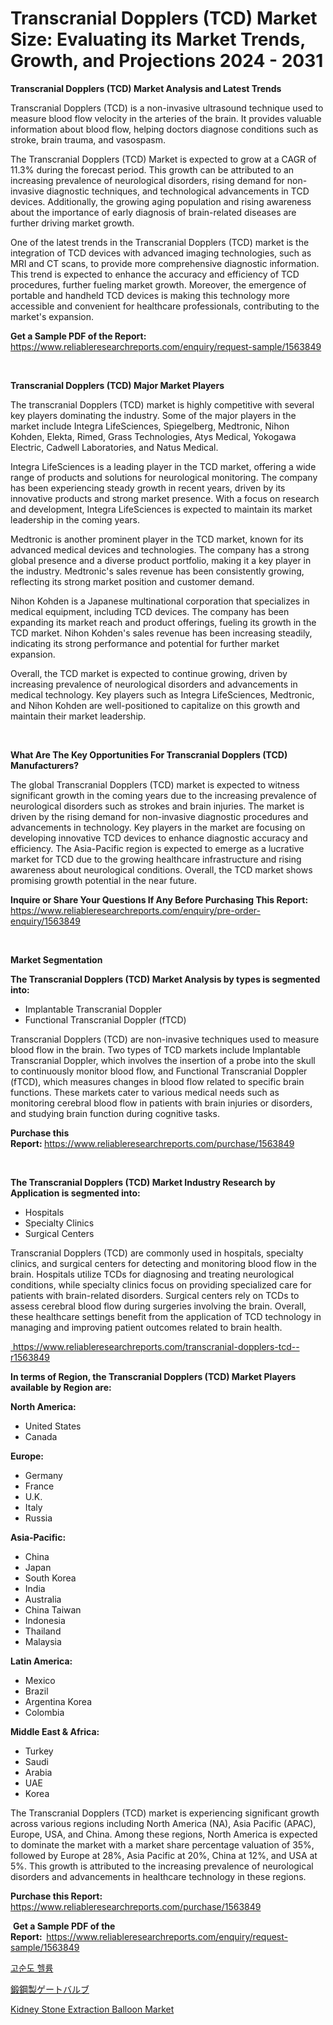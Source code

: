 <p><h1>Transcranial Dopplers (TCD) Market Size: Evaluating its Market Trends, Growth, and Projections 2024 - 2031</h1></p><p><strong>Transcranial Dopplers (TCD) Market Analysis and Latest Trends</strong></p>
<p><p>Transcranial Dopplers (TCD) is a non-invasive ultrasound technique used to measure blood flow velocity in the arteries of the brain. It provides valuable information about blood flow, helping doctors diagnose conditions such as stroke, brain trauma, and vasospasm.</p><p>The Transcranial Dopplers (TCD) Market is expected to grow at a CAGR of 11.3% during the forecast period. This growth can be attributed to an increasing prevalence of neurological disorders, rising demand for non-invasive diagnostic techniques, and technological advancements in TCD devices. Additionally, the growing aging population and rising awareness about the importance of early diagnosis of brain-related diseases are further driving market growth.</p><p>One of the latest trends in the Transcranial Dopplers (TCD) market is the integration of TCD devices with advanced imaging technologies, such as MRI and CT scans, to provide more comprehensive diagnostic information. This trend is expected to enhance the accuracy and efficiency of TCD procedures, further fueling market growth. Moreover, the emergence of portable and handheld TCD devices is making this technology more accessible and convenient for healthcare professionals, contributing to the market's expansion.</p></p>
<p><strong>Get a Sample PDF of the Report:&nbsp;</strong> <a href="https://www.reliableresearchreports.com/enquiry/request-sample/1563849">https://www.reliableresearchreports.com/enquiry/request-sample/1563849</a></p>
<p>&nbsp;</p>
<p><strong>Transcranial Dopplers (TCD) Major Market Players</strong></p>
<p><p>The transcranial Dopplers (TCD) market is highly competitive with several key players dominating the industry. Some of the major players in the market include Integra LifeSciences, Spiegelberg, Medtronic, Nihon Kohden, Elekta, Rimed, Grass Technologies, Atys Medical, Yokogawa Electric, Cadwell Laboratories, and Natus Medical.</p><p>Integra LifeSciences is a leading player in the TCD market, offering a wide range of products and solutions for neurological monitoring. The company has been experiencing steady growth in recent years, driven by its innovative products and strong market presence. With a focus on research and development, Integra LifeSciences is expected to maintain its market leadership in the coming years.</p><p>Medtronic is another prominent player in the TCD market, known for its advanced medical devices and technologies. The company has a strong global presence and a diverse product portfolio, making it a key player in the industry. Medtronic's sales revenue has been consistently growing, reflecting its strong market position and customer demand.</p><p>Nihon Kohden is a Japanese multinational corporation that specializes in medical equipment, including TCD devices. The company has been expanding its market reach and product offerings, fueling its growth in the TCD market. Nihon Kohden's sales revenue has been increasing steadily, indicating its strong performance and potential for further market expansion.</p><p>Overall, the TCD market is expected to continue growing, driven by increasing prevalence of neurological disorders and advancements in medical technology. Key players such as Integra LifeSciences, Medtronic, and Nihon Kohden are well-positioned to capitalize on this growth and maintain their market leadership.</p></p>
<p>&nbsp;</p>
<p><strong>What Are The Key Opportunities For Transcranial Dopplers (TCD) Manufacturers?</strong></p>
<p><p>The global Transcranial Dopplers (TCD) market is expected to witness significant growth in the coming years due to the increasing prevalence of neurological disorders such as strokes and brain injuries. The market is driven by the rising demand for non-invasive diagnostic procedures and advancements in technology. Key players in the market are focusing on developing innovative TCD devices to enhance diagnostic accuracy and efficiency. The Asia-Pacific region is expected to emerge as a lucrative market for TCD due to the growing healthcare infrastructure and rising awareness about neurological conditions. Overall, the TCD market shows promising growth potential in the near future.</p></p>
<p><strong>Inquire or Share Your Questions If Any Before Purchasing This Report:</strong> <a href="https://www.reliableresearchreports.com/enquiry/pre-order-enquiry/1563849">https://www.reliableresearchreports.com/enquiry/pre-order-enquiry/1563849</a></p>
<p>&nbsp;</p>
<p><strong>Market Segmentation</strong></p>
<p><strong>The Transcranial Dopplers (TCD) Market Analysis by types is segmented into:</strong></p>
<p><ul><li>Implantable Transcranial Doppler</li><li>Functional Transcranial Doppler (fTCD)</li></ul></p>
<p><p>Transcranial Dopplers (TCD) are non-invasive techniques used to measure blood flow in the brain. Two types of TCD markets include Implantable Transcranial Doppler, which involves the insertion of a probe into the skull to continuously monitor blood flow, and Functional Transcranial Doppler (fTCD), which measures changes in blood flow related to specific brain functions. These markets cater to various medical needs such as monitoring cerebral blood flow in patients with brain injuries or disorders, and studying brain function during cognitive tasks.</p></p>
<p><strong>Purchase this Report:&nbsp;</strong><a href="https://www.reliableresearchreports.com/purchase/1563849">https://www.reliableresearchreports.com/purchase/1563849</a></p>
<p>&nbsp;</p>
<p><strong>The Transcranial Dopplers (TCD) Market Industry Research by Application is segmented into:</strong></p>
<p><ul><li>Hospitals</li><li>Specialty Clinics</li><li>Surgical Centers</li></ul></p>
<p><p>Transcranial Dopplers (TCD) are commonly used in hospitals, specialty clinics, and surgical centers for detecting and monitoring blood flow in the brain. Hospitals utilize TCDs for diagnosing and treating neurological conditions, while specialty clinics focus on providing specialized care for patients with brain-related disorders. Surgical centers rely on TCDs to assess cerebral blood flow during surgeries involving the brain. Overall, these healthcare settings benefit from the application of TCD technology in managing and improving patient outcomes related to brain health.</p></p>
<p><a href="https://www.reliableresearchreports.com/transcranial-dopplers-tcd--r1563849">&nbsp;https://www.reliableresearchreports.com/transcranial-dopplers-tcd--r1563849</a></p>
<p><strong>In terms of Region, the Transcranial Dopplers (TCD) Market Players available by Region are:</strong></p>
<p>
    <p> <strong> North America: </strong>
        <ul>
            <li>United States</li>
            <li>Canada</li>
        </ul>
        </p> 
    <p> <strong> Europe: </strong>
        <ul>
            <li>Germany</li>
            <li>France</li>
            <li>U.K.</li>
            <li>Italy</li>
            <li>Russia</li>
        </ul>
        </p> 
    <p> <strong> Asia-Pacific: </strong>
        <ul>
            <li>China</li>
            <li>Japan</li>
            <li>South Korea</li>
            <li>India</li>
            <li>Australia</li>
            <li>China Taiwan</li>
            <li>Indonesia</li>
            <li>Thailand</li>
            <li>Malaysia</li>
        </ul>
        </p> 
    <p> <strong> Latin America: </strong>
        <ul>
            <li>Mexico</li>
            <li>Brazil</li>
            <li>Argentina Korea</li>
            <li>Colombia</li>
        </ul>
        </p> 
    <p> <strong> Middle East & Africa: </strong>
        <ul>
            <li>Turkey</li>
            <li>Saudi</li>
            <li>Arabia</li>
            <li>UAE</li>
            <li>Korea</li>
        </ul>
    </p>
    </p>
<p><p>The Transcranial Dopplers (TCD) market is experiencing significant growth across various regions including North America (NA), Asia Pacific (APAC), Europe, USA, and China. Among these regions, North America is expected to dominate the market with a market share percentage valuation of 35%, followed by Europe at 28%, Asia Pacific at 20%, China at 12%, and USA at 5%. This growth is attributed to the increasing prevalence of neurological disorders and advancements in healthcare technology in these regions.</p></p>
<p><strong>Purchase this Report: </strong><a href="https://www.reliableresearchreports.com/purchase/1563849">https://www.reliableresearchreports.com/purchase/1563849</a></p>
<p>&nbsp;<strong>Get a Sample PDF of the Report:&nbsp;&nbsp;</strong><a href="https://www.reliableresearchreports.com/enquiry/request-sample/1563849">https://www.reliableresearchreports.com/enquiry/request-sample/1563849</a></p>
<p><strong></strong></p>
<p><p><a href="https://github.com/sougarounis/Market-Research-Report-List-3/blob/main/812048846424.md">고순도 헬륨</a></p><p><a href="https://github.com/oqoeusbvpadwjs08/Market-Research-Report-List-2/blob/main/540294351581.md">鍛鋼製ゲートバルブ</a></p><p><a href="https://github.com/RichRobinson5/Market-Research-Report-List-4/blob/main/kidney-stone-extraction-balloon-market.md">Kidney Stone Extraction Balloon Market</a></p></p>